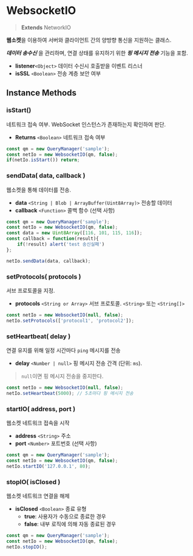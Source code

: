 # WebsocketIO

> **Extends** NetworkIO

**웹소켓**을 이용하여 서버와 클라이언트 간의 양방향 통신을 지원하는 클래스.

_**데이터 송수신**_ 을 관리하며, 연결 상태를 유지하기 위한 _**핑 메시지 전송**_ 기능을 포함.

* **listener**`<Object>` 데이터 수신시 호출받을 이벤트 리스너
* **isSSL** `<Boolean>` 전송 계층 보안 여부

## Instance Methods

### isStart()

네트워크 접속 여부. WebSocket 인스턴스가 존재하는지 확인하여 판단.

* **Returns** `<Boolean>` 네트워크 접속 여부

```js
const qm = new QueryManager('sample');
const netIo = new WebsocketIO(qm, false);
if(netIo.isStart()) return;
```

### sendData( data, callback )

웹소켓을 통해 데이터를 전송.

* **data** `<String | Blob | ArrayBuffer(Uint8Array)>` 전송할 데이터
* **callback** `<Function>` 콜백 함수 (선택 사항)

```js
const qm = new QueryManager('sample');
const netIo = new WebsocketIO(qm, false);
const data = new Uint8Array([116, 101, 115, 116]);
const callback = function(result){ 
	if(!result) alert('test 송신실패')
};

netIo.sendData(data, callback);
```

### setProtocols( protocols )

서브 프로토콜을 지정.

* **protocols** `<String or Array>` 서브 프로토콜. `<String>` 또는 `<String[]>`

```js
const netIo = new WebsocketIO(null, false);
netIo.setProtocols(['protocol1', 'protocol2']);
```

### setHeartbeat( delay )

연결 유지를 위해 일정 시간마다 `ping` 메시지를 전송

* **delay** `<Number | null>` 핑 메시지 전송 간격 (단위: `ms`).

> `null`이면 핑 메시지 전송을 중지한다.

```js
const netIo = new WebsocketIO(null, false);
netIo.setHeartbeat(5000); // 5초마다 핑 메시지 전송
```

### startIO( address, port )

웹소켓 네트워크 접속을 시작

* **address** `<String>` 주소
* **port** `<Number>` 포트번호 (선택 사항)

```js
const qm = new QueryManager('sample');
const netIo = new WebsocketIO(qm, false);
netIo.startIO('127.0.0.1', 80);
```

### stopIO( isClosed )

웹소켓 네트워크 연결을 해제

* **isClosed** `<Boolean>` 종료 유형
  * **true**: 사용자가 수동으로 종료한 경우
  * **false**: 내부 로직에 의해 자동 종료된 경우

```js
const qm = new QueryManager('sample');
const netIo = new WebsocketIO(qm, false);
netIo.stopIO();
```
